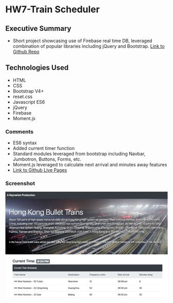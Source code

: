 # HW7-Train Scheduler

## Executive Summary
* Short project showcasing use of Firebase real time DB, leveraged combination of popular libraries including jQuery and Bootstrap. 
[Link to Github Repo](https://github.com/bavarianstance/hw7-trainscheduler "Train Scheduler")

## Technologies Used
* HTML
* CSS
* Bootstrap V4+
* reset.css
* Javascript ES6
* jQuery
* Firebase
* Moment.js

### Comments
* ES6 syntax
* Added current timer function
* Standard modules leveraged from bootstrap including Navbar, Jumbotron, Buttons, Forms, etc.
* Moment.js leveraged to calculate next arrival and minutes away features
* [Link to Github Live Pages](https://bavarianstance.github.io/hw7-trainscheduler/ "Live Deployed")


### Screenshot
![screenshot](./assets/images/screenshot.png "Screenshot")
